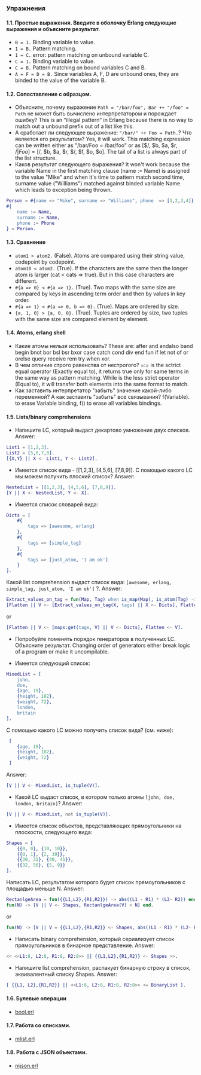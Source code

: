 ### Упражнения


#### 1.1. Простые выражения. Введите в оболочку Erlang следующие выражения и объясните результат.
 - `B = 1.` Binding variable to value.
 - `1 = B.` Pattern matching.
 - `1 = C.` error: pattern matching on unbound variable C.
 - `C = 1.` Binding variable to value.
 - `C = B.` Pattern matching on bound variables C and B.
 - `A = F = D = B.` Since variables A, F, D are unbound ones, they are binded to the value of the variable B.

#### 1.2. Сопоставление с образцом.

 - Объясните, почему выражение `Path = "/bar/foo", Bar ++ "/foo" = Path` не может быть вычислено интерпретатором и порождает ошибку?
   This is an “illegal pattern” in Erlang because there is no way to match out a unbound prefix out of a list like this. 
 - А сработает ли следующее выражение: `"/bar/" ++ Foo = Path.`? Что является его результатом?
   Yes, it will work. This matching expression can be written either as "/bar/Foo = /bar/foo" or as [$/, $b, $a, $r, $/ | Foo] = [$/, $b, $a, $r, $/, $f, $o, $o]. The tail of a list is always part of the list structure.
 - Каков результат следующего выражения?
   It won't work because the variable Name in the first matching clause (name := Name) is assigned to the value "Mike" and when it's time to pattern match second time, surname value ("Williams") matched against binded variable Name which leads to exception being thrown.  

```erlang
Person = #{name => "Mike", surname => "Williams", phone  => [1,2,3,4]}.
#{
    name := Name,
    surname := Name,
    phone := Phone
} = Person.
```

#### 1.3. Сравнение

 - `atom1 > atom2.` (False). Atoms are compared using their string value, codepoint by codepoint.
 - `atom10 < atom2.` (True). If the characters are the same then the longer atom is larger (cat < cats => true). But in this case characters are different.
 - `#{a => 0} < #{a => 1}.` (True). Two maps with the same size are compared by keys in ascending term order and then by values in key order.
 - `#{a => 1} < #{a => 0, b => 0}.` (True). Maps are ordered by size.
 - `{a, 1, 0} > {a, 0, 0}.` (True). Tuples are ordered by size, two tuples with the same size are compared element by element.

#### 1.4. Atoms, erlang shell

 - Какие атомы нельзя использовать? 
 These are: after and andalso band begin bnot bor bsl bsr bxor case catch cond div end fun if let not of or orelse query receive rem try when xor.
 - В чем отличие строго равенства от нестрогого? 
 =:= is the sctrict equal operator (Exactly equal to), it returns true only for same terms in the same way as pattern matching. While is the less strict operator (Equal to), it will transfer both elements into the same format to match.
 - Как заставить интерпретатор "забыть" значение какой-либо переменной? А как
   заставить "забыть" все связывания?
 f(Variable). to erase Variable binding, f() to erase all variables bindings.

#### 1.5. Lists/binary comprehensions

 - Напишите LC, который выдаст декартово умножение двух списков.
Answer:
```erlang
List1 = [1,2,3].
List2 = [5,6,7,8].
[{X,Y} || X <- List1, Y <- List2].
```

 - Имеется список вида - [[1,2,3], [4,5,6], [7,8,9]]. С помощью какого LC мы можем получить плоский список?
Answer:
```erlang
NestedList = [[1,2,3], [4,5,6], [7,8,9]].
[Y || X <- NestedList, Y <- X].
```

 - Имеется список словарей вида:
```erlang
Dicts = [
    #{
        tags => [awesome, erlang]
    },
    #{
        tags => [simple_tag]
    },
    #{
        tags => [just_atom, 'I am ok']
    }
].
```
Какой list comprehension выдаст список вида: `[awesome, erlang, simple_tag,
just_atom, 'I am ok']` ?.
Answer:
```erlang
Extract_values_on_tag = fun(Map, Tag) when is_map(Map), is_atom(Tag) -> #{Tag := V} = Map, V; (_,_) -> error end.
[Flatten || V <- [Extract_values_on_tag(X, tags) || X <- Dicts], Flatten <- V]. 
```
or 
```erlang
[Flatten || V <- [maps:get(tags, V) || V <- Dicts], Flatten <- V]. 
```

 - Попробуйте поменять порядок генераторов в полученных LC. Объясните результат.
Changing order of generators either break logic of a program or make it uncompilable.

 - Имеется следующий список:
```erlang
MixedList = [
    john,
    doe,
    {age, 19},
    {height, 182},
    {weight, 72},
    london,
    britain
].
```
С помощью какого LC можно получить список вида? (см. ниже):
```erlang
 [
    {age, 19},
    {height, 182},
    {weight, 72}
 ]
```
Answer: 
```erlang
[V || V <- MixedList, is_tuple(V)].
```

 - Какой LC выдаст список, в котором только атомы `[john, doe, london, britain]`?
Answer: 
```erlang
[V || V <- MixedList, not is_tuple(V)].
```

 - Имеется список объектов, представляющих прямоугольники на плоскости, следующего вида:
```erlang
Shapes = [
    {{0, 0}, {10, 10}},
    {{0, 1}, {2, 30}},
    {{30, 31}, {40, 41}},
    {{32, 56}, {5, 9}}
].
```
Написать LC, результатом которого будет список прямоугольников с площадью меньше
N.
Answer: 
```erlang
RectanlgeArea = fun({{L1,L2},{R1,R2}}) -> abs((L1 - R1) * (L2- R2)) end. 
fun(N) -> [V || V <- Shapes, RectanlgeArea(V) < N] end.
```
or
```erlang 
fun(N) -> [V || V = {{L1,L2},{R1,R2}} <- Shapes, abs((L1 - R1) * (L2- R2)) < N] end.
```

 - Написать binary comprehension, который сериализует список прямоугольников в бинарное представление.
Answer: 
```erlang 
<< <<L1:8, L2:8, R1:8, R2:8>> || {{L1,L2},{R1,R2}} <- Shapes >>.
```

- Напишите list comprehension, распакует бинарную строку в список, эквивалентный списку Shapes.
Answer: 
```erlang 
[ {{L1, L2},{R1,R2}} || <<L1:8, L2:8, R1:8, R2:8>> <= BinaryList ].
```

#### 1.6. Булевые операции
- [bool.erl](https://github.com/toxish666/erlang_repo/blob/master/erlang_course_tasks/1-basic/bool.erl)

#### 1.7.  Работа со списками.
- [mlist.erl](https://github.com/toxish666/erlang_repo/blob/master/erlang_course_tasks/1-basic/mlist.erl)

#### 1.8.  Работа с JSON объектами.
- [mjson.erl](https://github.com/toxish666/erlang_repo/blob/master/erlang_course_tasks/1-basic/mjson.erl)
